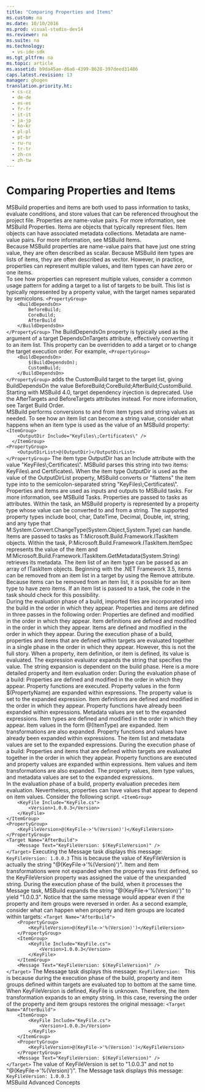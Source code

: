 ```yaml
---
title: "Comparing Properties and Items"
ms.custom: na
ms.date: 10/10/2016
ms.prod: visual-studio-dev14
ms.reviewer: na
ms.suite: na
ms.technology: 
  - vs-ide-sdk
ms.tgt_pltfrm: na
ms.topic: article
ms.assetid: b9da45ae-d6a6-4399-8628-397deed31486
caps.latest.revision: 13
manager: ghogen
translation.priority.ht: 
  - cs-cz
  - de-de
  - es-es
  - fr-fr
  - it-it
  - ja-jp
  - ko-kr
  - pl-pl
  - pt-br
  - ru-ru
  - tr-tr
  - zh-cn
  - zh-tw
---
```

# Comparing Properties and Items
<?xml version="1.0" encoding="utf-8"?>
<developerConceptualDocument xmlns="http://ddue.schemas.microsoft.com/authoring/2003/5" xmlns:xlink="http://www.w3.org/1999/xlink" xmlns:xsi="http://www.w3.org/2001/XMLSchema-instance" xsi:schemaLocation="http://ddue.schemas.microsoft.com/authoring/2003/5 http://clixdevr3.blob.core.windows.net/ddueschema/developer.xsd">
  <introduction>
    <para>MSBuild properties and items are both used to pass information to tasks, evaluate conditions, and store values that can be referenced throughout the project file.</para>
    <list class="bullet">
      <listItem>
        <para>Properties are name-value pairs. For more information, see <link xlink:href="962912ac-8931-49bf-a88c-0200b6e37362">MSBuild Properties</link>.</para>
      </listItem>
      <listItem>
        <para>Items are objects that typically represent files. Item objects can have associated metadata collections. Metadata are name-value pairs. For more information, see <link xlink:href="d762eff4-c92a-4b5f-a944-1ca30aa22319">MSBuild Items</link>.</para>
      </listItem>
    </list>
  </introduction>
  <section>
    <title>Scalars and Vectors</title>
    <content>
      <para>Because MSBuild properties are name-value pairs that have just one string value, they are often described as <newTerm>scalar</newTerm>. Because MSBuild item types are lists of items, they are often described as <newTerm>vector</newTerm>. However, in practice, properties can represent multiple values, and item types can have zero or one items. </para>
    </content>
    <sections>
      <section>
        <title>Target Dependency Injection</title>
        <content>
          <para>To see how properties can represent multiple values, consider a common usage pattern for adding a target to a list of targets to be built. This list is typically represented by a property value, with the target names separated by semicolons.</para>
          <code>&lt;PropertyGroup&gt;
    &lt;BuildDependsOn&gt;
        BeforeBuild;
        CoreBuild;
        AfterBuild
    &lt;/BuildDependsOn&gt;
&lt;/PropertyGroup&gt;</code>
          <para>The <languageKeyword>BuildDependsOn</languageKeyword> property is typically used as the argument of a target <languageKeyword>DependsOnTargets</languageKeyword> attribute, effectively converting it to an item list. This property can be overridden to add a target or to change the target execution order. For example,</para>
          <code>&lt;PropertyGroup&gt;
    &lt;BuildDependsOn&gt;
        $(BuildDependsOn);
        CustomBuild;
    &lt;/BuildDependsOn&gt;
&lt;/PropertyGroup&gt;</code>
          <para>adds the CustomBuild target to the target list, giving <languageKeyword>BuildDependsOn</languageKeyword> the value <userInput>BeforeBuild;CoreBuild;AfterBuild;CustomBuild</userInput>.</para>
          <para>Starting with MSBuild 4.0, target dependency injection is deprecated. Use the <languageKeyword>AfterTargets</languageKeyword> and <languageKeyword>BeforeTargets</languageKeyword> attributes instead. For more information, see <link xlink:href="f4a26339-9f9a-497a-9aa6-0797183d450d">Target Build Order</link>.</para>
        </content>
      </section>
      <section>
        <title>Conversions between Strings and Item Lists</title>
        <content>
          <para>MSBuild performs conversions to and from item types and string values as needed. To see how an item list can become a string value, consider what happens when an item type is used as the value of an MSBuild property:</para>
          <code>&lt;ItemGroup&gt;
    &lt;OutputDir Include="KeyFiles\;Certificates\" /&gt;
  &lt;/ItemGroup&gt;
&lt;PropertyGroup&gt;
    &lt;OutputDirList&gt;@(OutputDir)&lt;/OutputDirList&gt;
&lt;/PropertyGroup&gt;</code>
          <para>The item type OutputDir has an <languageKeyword>Include</languageKeyword> attribute with the value "KeyFiles\;Certificates\". MSBuild parses this string into two items: KeyFiles\ and Certificates\. When the item type OutputDir is used as the value of the OutputDirList property, MSBuild converts or "flattens" the item type into to the semicolon-separated string "KeyFiles\;Certificates\".</para>
        </content>
      </section>
    </sections>
  </section>
  <section>
    <title>Properties and Items in Tasks</title>
    <content>
      <para>Properties and items are used as inputs and outputs to MSBuild tasks. For more information, see <link xlink:href="5d3cc4a7-e5db-4f73-b707-8b6882fddcf8">MSBuild Tasks</link>. </para>
      <para>Properties are passed to tasks as attributes. Within the task, an MSBuild property is represented by a property type whose value can be converted to and from a string. The supported property types include <unmanagedCodeEntityReference>bool</unmanagedCodeEntityReference>, <unmanagedCodeEntityReference>char</unmanagedCodeEntityReference>, <unmanagedCodeEntityReference>DateTime</unmanagedCodeEntityReference>, <unmanagedCodeEntityReference>Decimal</unmanagedCodeEntityReference>, <unmanagedCodeEntityReference>Double</unmanagedCodeEntityReference>, <unmanagedCodeEntityReference>int</unmanagedCodeEntityReference>, <unmanagedCodeEntityReference>string</unmanagedCodeEntityReference>, and any type that <codeEntityReference autoUpgrade="true">M:System.Convert.ChangeType(System.Object,System.Type)</codeEntityReference> can handle.</para>
      <para>Items are passed to tasks as <codeEntityReference autoUpgrade="true">T:Microsoft.Build.Framework.ITaskItem</codeEntityReference> objects. Within the task, <codeEntityReference autoUpgrade="true">P:Microsoft.Build.Framework.ITaskItem.ItemSpec</codeEntityReference> represents the value of the item and <codeEntityReference autoUpgrade="true">M:Microsoft.Build.Framework.ITaskItem.GetMetadata(System.String)</codeEntityReference> retrieves its metadata.</para>
      <para>The item list of an item type can be passed as an array of <unmanagedCodeEntityReference>ITaskItem</unmanagedCodeEntityReference> objects. Beginning with the .NET Framework 3.5, items can be removed from an item list in a target by using the <languageKeyword>Remove</languageKeyword> attribute. Because items can be removed from an item list, it is possible for an item type to have zero items. If an item list is passed to a task, the code in the task should check for this possibility.</para>
    </content>
  </section>
  <section>
    <title>Property and Item Evaluation Order</title>
    <content>
      <para>During the evaluation phase of a build, imported files are incorporated into the build in the order in which they appear. Properties and items are defined in three passes in the following order:</para>
      <list class="bullet">
        <listItem>
          <para>Properties are defined and modified in the order in which they appear.</para>
        </listItem>
        <listItem>
          <para>Item definitions are defined and modified in the order in which they appear.</para>
        </listItem>
        <listItem>
          <para>Items are defined and modified in the order in which they appear.</para>
        </listItem>
      </list>
      <para>During the execution phase of a build, properties and items that are defined within targets are evaluated together in a single phase in the order in which they appear.</para>
      <para>However, this is not the full story. When a property, item definition, or item is defined, its value is evaluated. The expression evaluator expands the string that specifies the value. The string expansion is dependent on the build phase. Here is a more detailed property and item evaluation order:</para>
      <list class="bullet">
        <listItem>
          <para>During the evaluation phase of a build:</para>
          <list class="bullet">
            <listItem>
              <para>Properties are defined and modified in the order in which they appear. Property functions are executed. Property values in the form $(PropertyName) are expanded within expressions. The property value is set to the expanded expression.</para>
            </listItem>
            <listItem>
              <para>Item definitions are defined and modified in the order in which they appear. Property functions have already been expanded within expressions. Metadata values are set to the expanded expressions.</para>
            </listItem>
            <listItem>
              <para>Item types are defined and modified in the order in which they appear. Item values in the form @(ItemType) are expanded. Item transformations are also expanded. Property functions and values have already been expanded within expressions. The item list and metadata values are set to the expanded expressions.</para>
            </listItem>
          </list>
        </listItem>
        <listItem>
          <para>During the execution phase of a build:</para>
          <list class="bullet">
            <listItem>
              <para>Properties and items that are defined within targets are evaluated together in the order in which they appear. Property functions are executed and property values are expanded within expressions. Item values and item transformations are also expanded. The property values, item type values, and metadata values are set to the expanded expressions.</para>
            </listItem>
          </list>
        </listItem>
      </list>
    </content>
    <sections>
      <section>
        <title>Subtle Effects of the Evaluation Order</title>
        <content>
          <para>In the evaluation phase of a build, property evaluation precedes item evaluation. Nevertheless, properties can have values that appear to depend on item values. Consider the following script.</para>
          <code>&lt;ItemGroup&gt;
    &lt;KeyFile Include="KeyFile.cs"&gt;
        &lt;Version&gt;1.0.0.3&lt;/Version&gt;
    &lt;/KeyFile&gt;
&lt;/ItemGroup&gt;
&lt;PropertyGroup&gt;
    &lt;KeyFileVersion&gt;@(KeyFile-&gt;'%(Version)')&lt;/KeyFileVersion&gt;
&lt;/PropertyGroup&gt;
&lt;Target Name="AfterBuild"&gt;
    &lt;Message Text="KeyFileVersion: $(KeyFileVersion)" /&gt;
&lt;/Target&gt;</code>
          <para>Executing the Message task displays this message:</para>
          <code>KeyFileVersion: 1.0.0.3</code>
          <para>This is because the value of <languageKeyword>KeyFileVersion</languageKeyword> is actually the string "@(KeyFile-&gt;'%(Version)')". Item and item transformations were not expanded when the property was first defined, so the <languageKeyword>KeyFileVersion</languageKeyword> property was assigned the value of the unexpanded string. </para>
          <para>During the execution phase of the build, when it processes the Message task, MSBuild expands the string "@(KeyFile-&gt;'%(Version)')" to yield "1.0.0.3".</para>
          <para>Notice that the same message would appear even if the property and item groups were reversed in order.</para>
          <para>As a second example, consider what can happen when property and item groups are located within targets:</para>
          <code>&lt;Target Name="AfterBuild"&gt;
    &lt;PropertyGroup&gt;
        &lt;KeyFileVersion&gt;@(KeyFile-&gt;'%(Version)')&lt;/KeyFileVersion&gt;
    &lt;/PropertyGroup&gt;
    &lt;ItemGroup&gt;
        &lt;KeyFile Include="KeyFile.cs"&gt;
            &lt;Version&gt;1.0.0.3&lt;/Version&gt;
        &lt;/KeyFile&gt;
    &lt;/ItemGroup&gt;
    &lt;Message Text="KeyFileVersion: $(KeyFileVersion)" /&gt;
&lt;/Target&gt;</code>
          <para>The Message task displays this message:</para>
          <code>KeyFileVersion: </code>
          <para>This is because during the execution phase of the build, property and item groups defined within targets are evaluated top to bottom at the same time. When <languageKeyword>KeyFileVersion</languageKeyword> is defined, <languageKeyword>KeyFile</languageKeyword> is unknown. Therefore, the item transformation expands to an empty string.</para>
          <para>In this case, reversing the order of the property and item groups restores the original message:</para>
          <code>&lt;Target Name="AfterBuild"&gt;
    &lt;ItemGroup&gt;
        &lt;KeyFile Include="KeyFile.cs"&gt;
            &lt;Version&gt;1.0.0.3&lt;/Version&gt;
        &lt;/KeyFile&gt;
    &lt;/ItemGroup&gt;
    &lt;PropertyGroup&gt;
        &lt;KeyFileVersion&gt;@(KeyFile-&gt;'%(Version)')&lt;/KeyFileVersion&gt;
    &lt;/PropertyGroup&gt;
    &lt;Message Text="KeyFileVersion: $(KeyFileVersion)" /&gt;
&lt;/Target&gt;</code>
          <para>The value of <languageKeyword>KeyFileVersion</languageKeyword> is set to "1.0.0.3" and not to "@(KeyFile-&gt;'%(Version)')". The Message task displays this message:</para>
          <code>KeyFileVersion: 1.0.0.3</code>
        </content>
      </section>
    </sections>
  </section>
  <relatedTopics>
<link xlink:href="f34a558a-ebd9-49bd-8510-32a2b581a4af">MSBuild Advanced Concepts</link>
</relatedTopics>
</developerConceptualDocument>
